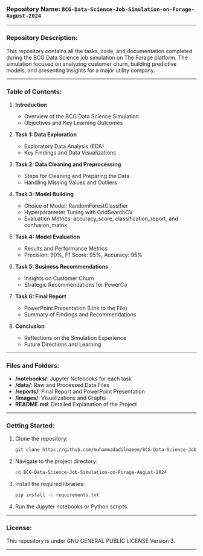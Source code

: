 
### Repository Name: `BCG-Data-Science-Job-Simulation-on-Forage-August-2024`

---

### Repository Description:
This repository contains all the tasks, code, and documentation completed during the BCG Data Science job simulation on The Forage platform. The simulation focused on analyzing customer churn, building predictive models, and presenting insights for a major utility company.

---

### Table of Contents:
1. **Introduction**
   - Overview of the BCG Data Science Simulation
   - Objectives and Key Learning Outcomes

2. **Task 1: Data Exploration**
   - Exploratory Data Analysis (EDA)
   - Key Findings and Data Visualizations

3. **Task 2: Data Cleaning and Preprocessing**
   - Steps for Cleaning and Preparing the Data
   - Handling Missing Values and Outliers

4. **Task 3: Model Building**
   - Choice of Model: RandomForestClassifier
   - Hyperparameter Tuning with GridSearchCV
   - Evaluation Metrics: accuracy_score, classification_report, and confusion_matrix

5. **Task 4: Model Evaluation**
   - Results and Performance Metrics
   - Precision: 90%, F1 Score: 95%, Accuracy: 95%

6. **Task 5: Business Recommendations**
   - Insights on Customer Churn
   - Strategic Recommendations for PowerCo

7. **Task 6: Final Report**
   - PowerPoint Presentation (Link to the File)
   - Summary of Findings and Recommendations

8. **Conclusion**
   - Reflections on the Simulation Experience
   - Future Directions and Learning

---

### Files and Folders:
- **/notebooks/**: Jupyter Notebooks for each task
- **/data/**: Raw and Processed Data Files
- **/reports/**: Final Report and PowerPoint Presentation
- **/images/**: Visualizations and Graphs
- **README.md**: Detailed Explanation of the Project

---

### Getting Started:
1. Clone the repository:
   ```bash
   git clone https://github.com/muhammadadilnaeem/BCG-Data-Science-Job-Simulation-on-Forage-August-2024.git
   ```
2. Navigate to the project directory:
   ```bash
   cd BCG-Data-Science-Job-Simulation-on-Forage-August-2024
   ```
3. Install the required libraries:
   ```bash
   pip install -r requirements.txt
   ```
4. Run the Jupyter notebooks or Python scripts.

---

### License:
This repository is under GNU GENERAL PUBLIC LICENSE Version 3.

---
